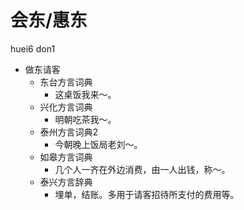 # 会东/惠东
huei6 don1
+ 做东请客
  * 东台方言词典
    - 这桌饭我来～。
  * 兴化方言词典
    - 明朝吃茶我～。
  * 泰州方言词典2
    - 今朝晚上饭局老刘～。
  * 如皋方言词典
    + 几个人一齐在外边消费，由一人出钱，称～。
  * 泰兴方言辞典
    + 埋单，结账。多用于请客招待所支付的费用等。
